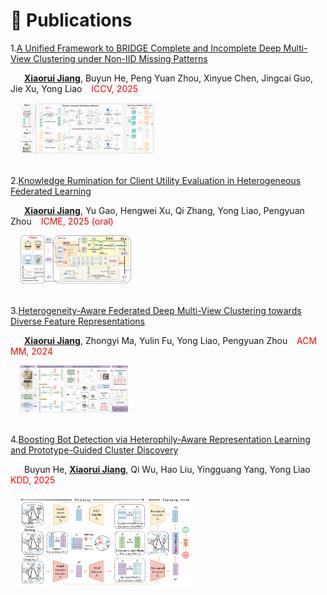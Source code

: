 # 📝 Publications

1.[A Unified Framework to BRIDGE Complete and Incomplete Deep Multi-View Clustering under Non-IID Missing Patterns]()

    **<u>Xiaorui Jiang</u>**, Buyun He, Peng Yuan Zhou,  Xinyue Chen, Jingcai Guo, Jie Xu, Yong Liao    <font color="red">ICCV, 2025</font>

<div style="margin-left: 3%;"><img src="/images/BRIDGE-framework.png" style="zoom: 21%;"></div>
<br>


2.[Knowledge Rumination for Client Utility Evaluation in Heterogeneous Federated Learning](https://arxiv.org/pdf/2312.10425.pdf)

    **<u>Xiaorui Jiang</u>**, Yu Gao, Hengwei Xu,  Qi Zhang, Yong Liao, Pengyuan Zhou   <font color="red">ICME, 2025 (oral)</font>

<div style="margin-left: 3%;"><img src="/images/FedHist-framework.png" style="zoom: 17.5%;"></div>
<br>


3.[Heterogeneity-Aware Federated Deep Multi-View Clustering towards Diverse Feature Representations](https://dl.acm.org/doi/10.1145/3664647.3681302#)

    **<u>Xiaorui Jiang</u>**, Zhongyi Ma, Yulin Fu, Yong Liao, Pengyuan Zhou   <font color="red">ACM MM, 2024</font>

<div style="margin-left: 3%;"><img src="/images/HFMVC-framework.png" style="zoom: 17%;"></div>
<br>

4.[Boosting Bot Detection via Heterophily-Aware Representation Learning and Prototype-Guided Cluster Discovery](https://arxiv.org/pdf/2506.00989)

    Buyun He, **<u>Xiaorui Jiang</u>**, Qi Wu, Hao Liu, Yingguang Yang, Yong Liao   <font color="red">KDD, 2025</font>


<div style="margin-left: 3%;"><img src="/images/kdd25.png" style="zoom: 27%;"></div>
